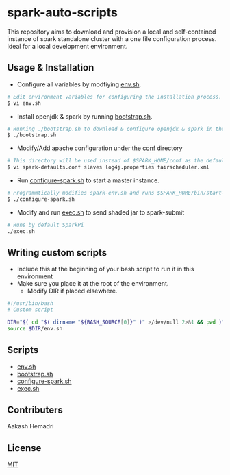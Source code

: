 # spark-auto-scripts

This repository aims to download and provision a local and self-contained instance of spark standalone cluster with a one file configuration process.
Ideal for a local development environment.

## Usage & Installation

- Configure all variables by modfiying [env.sh](env.sh).

```bash
# Edit environment variables for configuring the installation process.
$ vi env.sh
```

- Install openjdk & spark by running [bootstrap.sh](bootstrap.sh).

```bash
# Running ./bootstrap.sh to download & configure openjdk & spark in the current directory.
$ ./bootstrap.sh
```

- Modify/Add apache configuration under the [conf](conf/) directory 

```bash
# This directory will be used instead of $SPARK_HOME/conf as the default directory
$ vi spark-defaults.conf slaves log4j.properties fairscheduler.xml
```

- Run [configure-spark.sh](configure-spark.sh) to start a master instance.

```bash
# Programmtically modifies spark-env.sh and runs $SPARK_HOME/bin/start-master.sh
$ ./configure-spark.sh
```

- Modify and run [exec.sh](exec.sh) to send shaded jar to spark-submit

```bash
# Runs by default SparkPi
./exec.sh
```

## Writing custom scripts

- Include this at the beginning of your bash script to run it in this environment
- Make sure you place it at the root of the environment.
  - Modify DIR if placed elsewhere.
  
```bash
#!/usr/bin/bash
# Custom script

DIR="$( cd "$( dirname "${BASH_SOURCE[0]}" )" >/dev/null 2>&1 && pwd )"
source $DIR/env.sh
```

## Scripts
- [env.sh](env.sh)
- [bootstrap.sh](bootstrap.sh)
- [configure-spark.sh](configure-spark.sh)
- [exec.sh](exec.sh)

## Contributers

Aakash Hemadri

## License

[MIT](LICENSE.md)
